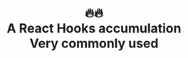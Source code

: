 <div align="center">
    <h1>
    🔥🔥
    <br />
    A React Hooks accumulation
    <br />
     Very commonly used
    </h1>
</div>
